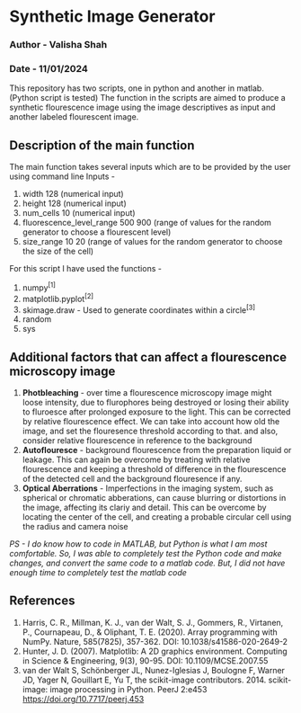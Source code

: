 # Synthetic Image Generator
### Author - Valisha Shah 
### Date - 11/01/2024

This repository has two scripts, one in python and another in matlab. (Python script is tested)
The function in the scripts are aimed to produce a synthetic flourescence image using the image descriptives as input and another labeled flourescent image. 

## Description of the main function

The main function takes several inputs which are to be provided by the user using command line 
Inputs - 
1. width 128 (numerical input)
2. height 128 (numerical input)
3. num_cells 10 (numerical input)
4. fluorescence_level_range 500 900 (range of values for the random generator to choose a flourescent level)
5. size_range 10 20 (range of values for the random generator to choose the size of the cell)


For this script I have used the functions - 
1. numpy<sup>[1]</sup>
2. matplotlib.pyplot<sup>[2]</sup>
3. skimage.draw - Used to generate coordinates within a circle<sup>[3]</sup>
4. random
5. sys

## Additional factors that can affect a flourescence microscopy image 

1. <b>Photbleaching</b> - over time a flourescence microscopy image might loose intensity, due to flurophores being destroyed or losing their ability to fluroesce after prolonged exposure to the light. This can be corrected by relative flourescence effect. We can take into account how old the image, and set the flouresence threshold according to that. and also, consider relative flourescence in reference to the background
2. <b>Autoflouresce</b> - background flourescence from the preparation liquid or leakage. This can again be overcome by treating with relative flourescence and keeping a threshold of difference in the flourescence of the detected cell and the background flouresence if any.
3. <b>Optical Aberrations</b> - Imperfections in the imaging system, such as spherical or chromatic abberations, can cause blurring or distortions in the image, affecting its clariy and detail. This can be overcome by locating the center of the cell, and creating a probable circular cell using the radius and camera noise

*PS - I do know how to code in MATLAB, but Python is what I am most comfortable. So, I was able to completely test the Python code and make changes, and convert the same code to a matlab code. But, I did not have enough time to completely test the matlab code*

## References 
1. Harris, C. R., Millman, K. J., van der Walt, S. J., Gommers, R., Virtanen, P., Cournapeau, D., & Oliphant, T. E. (2020). Array programming with NumPy. Nature, 585(7825), 357-362. DOI: 10.1038/s41586-020-2649-2
2. Hunter, J. D. (2007). Matplotlib: A 2D graphics environment. Computing in Science & Engineering, 9(3), 90-95. DOI: 10.1109/MCSE.2007.55
3. van der Walt S, Schönberger JL, Nunez-Iglesias J, Boulogne F, Warner JD, Yager N, Gouillart E, Yu T, the scikit-image contributors. 2014. scikit-image: image processing in Python. PeerJ 2:e453 https://doi.org/10.7717/peerj.453

